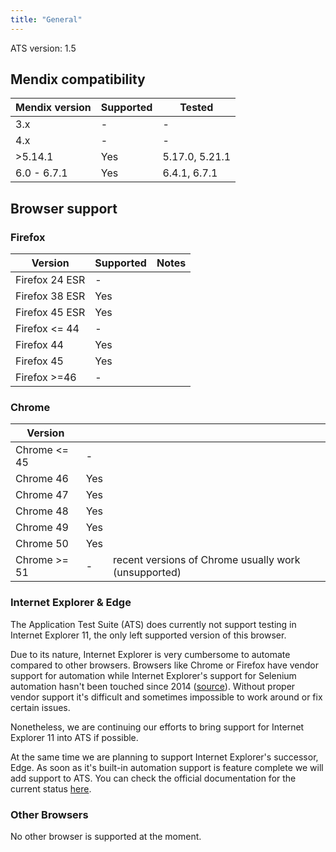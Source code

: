 ```yaml
---
title: "General"
---
```

ATS version: 1.5

## Mendix compatibility

| Mendix version | Supported | Tested |
| --- | --- | --- |
| 3.x | - | - |
| 4.x | - | - |
| >5.14.1 | Yes | 5.17.0, 5.21.1 |
| 6.0 - 6.7.1 | Yes | 6.4.1, 6.7.1 |

## Browser support

### Firefox

| Version | Supported | Notes |
| --- | --- | --- |
| Firefox 24 ESR | - |   |
| Firefox 38 ESR | Yes |   |
| Firefox 45 ESR | Yes |   |
| Firefox <= 44 | - |   |
| Firefox 44 | Yes |   |
| Firefox 45 | Yes |   |
| Firefox >=46 | - |   |

### Chrome

| Version |   |   |
| --- | --- | --- |
| Chrome <= 45 | - |   |
| Chrome 46 | Yes |   |
| Chrome 47 | Yes |   |
| Chrome 48 | Yes |   |
| Chrome 49 | Yes |   |
| Chrome 50 | Yes |   |
| Chrome >= 51 | - | recent versions of Chrome usually work (unsupported) |

### Internet Explorer & Edge

The Application Test Suite (ATS) does currently not support testing in Internet Explorer 11, the only left supported version of this browser.

Due to its nature, Internet Explorer is very cumbersome to automate compared to other browsers. Browsers like Chrome or Firefox have vendor support for automation while Internet Explorer's support for Selenium automation hasn't been touched since 2014 ([source](https://developer.microsoft.com/en-us/microsoft-edge/tools/webdriver/)).  Without proper vendor support it's difficult and sometimes impossible to work around or fix certain issues.

Nonetheless, we are continuing our efforts to bring support for Internet Explorer 11 into ATS if possible.

At the same time we are planning to support Internet Explorer's successor, Edge. As soon as it's built-in automation support is feature complete we will add support to ATS. You can check the official documentation for the current status [here](https://developer.microsoft.com/en-us/microsoft-edge/platform/documentation/webdriver-commands/).

### Other Browsers

No other browser is supported at the moment.
